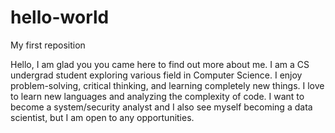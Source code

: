 # hello-world
My first reposition

Hello, I am glad you you came here to find out more about me. I am a CS undergrad student exploring various field in Computer Science. I enjoy problem-solving, critical thinking, and learning completely new things. I love to learn new languages and analyzing the complexity of code. I want to become a system/security analyst and I also see myself becoming a data scientist, but I am open to any opportunities.
